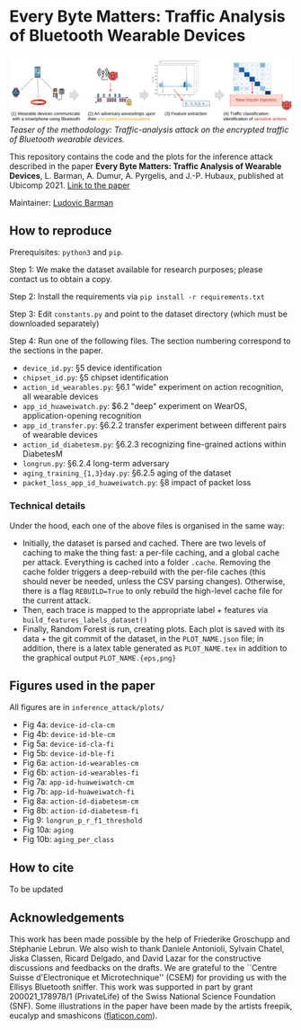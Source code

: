 # Every Byte Matters: Traffic Analysis of Bluetooth Wearable Devices

![Methodology Teaser](highlight.png)
_Teaser of the methodology: Traffic-analysis attack on the encrypted traffic of Bluetooth wearable devices._

This repository contains the code and the plots for the inference attack described in the paper **Every Byte Matters: Traffic Analysis of Wearable Devices**, L. Barman, A. Dumur, A. Pyrgelis, and J.-P. Hubaux, published at Ubicomp 2021. [Link to the paper](every_byte_matters_traffic_analysis_wearable_devices.pdf)

Maintainer: [Ludovic Barman](https://people.epfl.ch/ludovic.barman)

## How to reproduce

Prerequisites: `python3` and `pip`.

Step 1: We make the dataset available for research purposes; please contact us to obtain a copy.

Step 2: Install the requirements via `pip install -r requirements.txt`

Step 3: Edit `constants.py` and point to the dataset directory (which must be downloaded separately)

Step 4: Run one of the following files. The section numbering correspond to the sections in the paper.

- `device_id.py`: §5 device identification
- `chipset_id.py`: §5 chipset identification
- `action_id_wearables.py`: §6.1 "wide" experiment on action recognition, all wearable devices
- `app_id_huaweiwatch.py`: $6.2 "deep" experiment on WearOS, application-opening recognition
- `app_id_transfer.py`: §6.2.2 transfer experiment between different pairs of wearable devices
- `action_id_diabetesm.py`: §6.2.3 recognizing fine-grained actions within DiabetesM
- `longrun.py`: §6.2.4 long-term adversary
- `aging_training_{1,3}day.py`: §6.2.5 aging of the dataset
- `packet_loss_app_id_huaweiwatch.py`: §8 impact of packet loss

### Technical details

Under the hood, each one of the above files is organised in the same way:

- Initially, the dataset is parsed and cached. There are two levels of caching to make the thing fast: a per-file caching, and a global cache per attack. Everything is cached into a folder `.cache`. Removing the cache folder triggers a deep-rebuild with the per-file caches (this should never be needed, unless the CSV parsing changes). Otherwise, there is a flag `REBUILD=True` to only rebuild the high-level cache file for the current attack. 
- Then, each trace is mapped to the appropriate label + features via `build_features_labels_dataset()` 
- Finally, Random Forest is run, creating plots. Each plot is saved with its data + the git commit of the dataset, in the `PLOT_NAME.json` file; in addition, there is a latex table generated as `PLOT_NAME.tex` in addition to the graphical output `PLOT_NAME.{eps,png}`

## Figures used in the paper

All figures are in `inference_attack/plots/`

- Fig 4a: `device-id-cla-cm`
- Fig 4b: `device-id-ble-cm`
- Fig 5a: `device-id-cla-fi`
- Fig 5b: `device-id-ble-fi`
- Fig 6a: `action-id-wearables-cm`
- Fig 6b: `action-id-wearables-fi`
- Fig 7a: `app-id-huaweiwatch-cm`
- Fig 7b: `app-id-huaweiwatch-fi`
- Fig 8a: `action-id-diabetesm-cm`
- Fig 8b: `action-id-diabetesm-fi`
- Fig 9: `longrun_p_r_f1_threshold`
- Fig 10a: `aging`
- Fig 10b: `aging_per_class`

## How to cite

To be updated

## Acknowledgements

This work has been made possible by the help of Friederike Groschupp and Stéphanie Lebrun.
We also wish to thank Daniele Antonioli, Sylvain Chatel, Jiska Classen, Ricard Delgado, and David Lazar for the constructive discussions and feedbacks on the drafts.
We are grateful to the ``Centre Suisse d'Electronique et Microtechnique'' (CSEM) for providing us with the Ellisys Bluetooth sniffer.
This work was supported in part by grant 200021\_178978/1 (PrivateLife) of the Swiss National Science Foundation (SNF).
Some illustrations in the paper have been made by the artists freepik, eucalyp and smashicons ([flaticon.com](https://flaticon.com)).